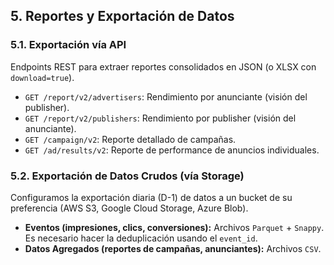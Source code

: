## 5. Reportes y Exportación de Datos

### 5.1. Exportación vía API
Endpoints REST para extraer reportes consolidados en JSON (o XLSX con `download=true`).

* `GET /report/v2/advertisers`: Rendimiento por anunciante (visión del publisher).
* `GET /report/v2/publishers`: Rendimiento por publisher (visión del anunciante).
* `GET /campaign/v2`: Reporte detallado de campañas.
* `GET /ad/results/v2`: Reporte de performance de anuncios individuales.

### 5.2. Exportación de Datos Crudos (vía Storage)
Configuramos la exportación diaria (D-1) de datos a un bucket de su preferencia (AWS S3, Google Cloud Storage, Azure Blob).

* **Eventos (impresiones, clics, conversiones):** Archivos `Parquet` + `Snappy`. Es necesario hacer la deduplicación usando el `event_id`.
* **Datos Agregados (reportes de campañas, anunciantes):** Archivos `CSV`.

